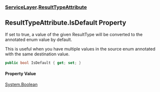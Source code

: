 ### [ServiceLayer](ServiceLayer.md 'ServiceLayer').[ResultTypeAttribute](ServiceLayer_ResultTypeAttribute.md 'ServiceLayer.ResultTypeAttribute')
## ResultTypeAttribute.IsDefault Property
If set to true, a value of the given ResultType will be converted to the annotated enum value by default.



This is useful when you have multiple values in the source enum annotated with the same destination value.
```csharp
public bool IsDefault { get; set; }
```
#### Property Value
[System.Boolean](https://docs.microsoft.com/en-us/dotnet/api/System.Boolean 'System.Boolean')
